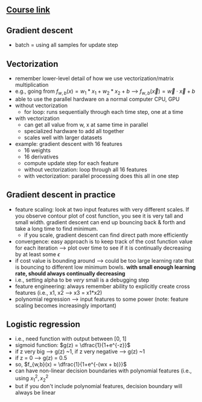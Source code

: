 ## [Course link](https://www.coursera.org/learn/machine-learning/home/welcome)

## Gradient descent

* batch = using all samples for update step

## Vectorization

* remember lower-level detail of how we use vectorization/matrix multiplication 
* e.g., going from $f_{w,b}(x) = w_{1}*x_{1} + w_{2}*x_{2} + b$ --> $f_{w,b}(\vec{x}) = \vec{w} \cdot \vec{x} + b$ 
* able to use the parallel hardware on a normal computer CPU, GPU
* without vectorization
  * for loop: runs sequentially through each time step, one at a time
* with vectorization
  * can get all value from w, x at same time in parallel
  * specialized hardware to add all together
  * scales well with larger datasets
* example: gradient descent with 16 features
  * 16 weights
  * 16 derivatives
  * compute update step for each feature
  * without vectorization: loop through all 16 features
  * with vectorization: parallel processing does this all in one step

## Gradient descent in practice
  * feature scaling: look at two input features with very different scales. If you observe contour plot of cost function, you see it is very tall and small width. gradient descent can end up bouncing back & forth and take a long time to find minimum.
    * if you scale, gradient descent can find direct path more efficiently
  * convergence: easy approach is to keep track of the cost function value for each iteration --> plot over time to see if it is continually decreasing by at least some $\epsilon$
  * if cost value is bounding around --> could be too large learning rate that is bouncing to different low minimum bowls. **with small enough learning rate, should always continually decreasing**
  * i.e., setting alpha to be _very_ small is a debugging step
  * feature engineering: always remember ability to explicitly create cross features (i.e., x1, x2 --> x3 = x1*x2)
  * polynomial regression --> input features to some power (note: feature scaling becomes increasingly important)

## Logistic regression
  * i.e., need function with output between [0, 1]
  * sigmoid function: $g(z) = \dfrac{1}{1+e^{-z}}$
  * if z very big --> g(z) ~1, if z very negative --> g(z) ~1
  * if z = 0 --> g(z) = 0.5
  * so, $f_{w,b}(x) = \dfrac{1}{1+e^{-(wx + b)}}$
  * can have non-linear decision boundaries with polynomial features (i.e., using $x_{1}^2, x_{2}^2$
  * but if you don't include polynomial features, decision boundary will always be linear
